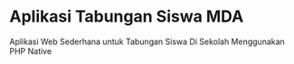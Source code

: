 # Aplikasi Tabungan Siswa MDA

Aplikasi Web Sederhana untuk Tabungan Siswa Di Sekolah
Menggunakan PHP Native


